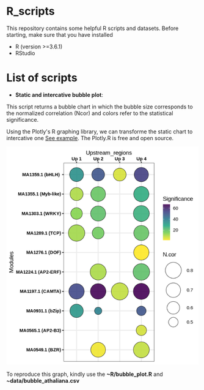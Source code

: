 # R_scripts

This repository contains some helpful R scripts and datasets.
Before starting, make sure that you have installed
* R (version >=3.6.1)
* RStudio

# List of scripts

- **Static and intercative bubble plot**: 

This script returns a bubble chart in which the bubble size corresponds to the normalized correlation (Ncor) and colors refer to the statistical significance.  

Using the Plotly's R graphing library, we can transforme the static chart to intercative one [See example](http://localhost:15345/session/viewhtml3b0f4687e847/index.html). The Plotly.R is free and open source.   

![alt text](DOC/static_bubble_chart.png)


To reproduce this graph, kindly use the **~R/bubble_plot.R**  and **~data/bubble_athaliana.csv**

